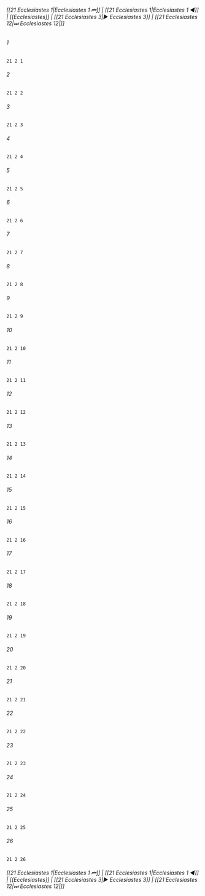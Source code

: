 
###### [[21 Ecclesiastes 1|Ecclesiastes 1 ⏮]] | [[21 Ecclesiastes 1|Ecclesiastes 1 ◀]] | [[Ecclesiastes]] | [[21 Ecclesiastes 3|▶ Ecclesiastes 3]] | [[21 Ecclesiastes 12|⏭ Ecclesiastes 12|]]

###### 1
``` verse
21 2 1 
```
###### 2
``` verse
21 2 2 
```
###### 3
``` verse
21 2 3 
```
###### 4
``` verse
21 2 4 
```
###### 5
``` verse
21 2 5 
```
###### 6
``` verse
21 2 6 
```
###### 7
``` verse
21 2 7 
```
###### 8
``` verse
21 2 8 
```
###### 9
``` verse
21 2 9 
```
###### 10
``` verse
21 2 10 
```
###### 11
``` verse
21 2 11 
```
###### 12
``` verse
21 2 12 
```
###### 13
``` verse
21 2 13 
```
###### 14
``` verse
21 2 14 
```
###### 15
``` verse
21 2 15 
```
###### 16
``` verse
21 2 16 
```
###### 17
``` verse
21 2 17 
```
###### 18
``` verse
21 2 18 
```
###### 19
``` verse
21 2 19 
```
###### 20
``` verse
21 2 20 
```
###### 21
``` verse
21 2 21 
```
###### 22
``` verse
21 2 22 
```
###### 23
``` verse
21 2 23 
```
###### 24
``` verse
21 2 24 
```
###### 25
``` verse
21 2 25 
```
###### 26
``` verse
21 2 26 
```

###### [[21 Ecclesiastes 1|Ecclesiastes 1 ⏮]] | [[21 Ecclesiastes 1|Ecclesiastes 1 ◀]] | [[Ecclesiastes]] | [[21 Ecclesiastes 3|▶ Ecclesiastes 3]] | [[21 Ecclesiastes 12|⏭ Ecclesiastes 12|]]

